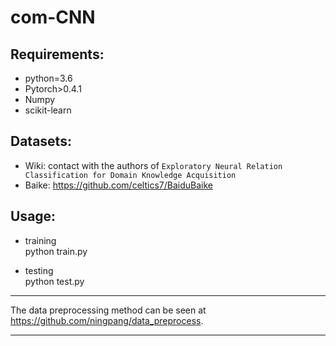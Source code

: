 # com-CNN

Requirements:
----
* python=3.6
* Pytorch>0.4.1
* Numpy
* scikit-learn

Datasets:
----

* Wiki: contact with the authors of `Exploratory Neural Relation Classification for Domain Knowledge Acquisition`
* Baike: https://github.com/celtics7/BaiduBaike

Usage:
----

* training <br>
python train.py 

* testing <br>
python test.py

****
The data preprocessing method can be seen at https://github.com/ningpang/data_preprocess.
****
